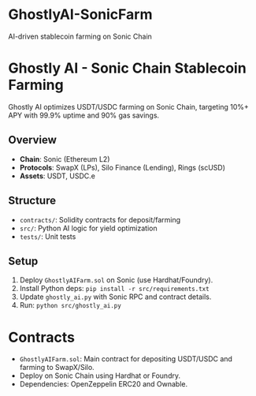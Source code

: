 # GhostlyAI-SonicFarm
AI-driven stablecoin farming on Sonic Chain
# Ghostly AI - Sonic Chain Stablecoin Farming

Ghostly AI optimizes USDT/USDC farming on Sonic Chain, targeting 10%+ APY with 99.9% uptime and 90% gas savings.

## Overview
- **Chain**: Sonic (Ethereum L2)
- **Protocols**: SwapX (LPs), Silo Finance (Lending), Rings (scUSD)
- **Assets**: USDT, USDC.e

## Structure
- `contracts/`: Solidity contracts for deposit/farming
- `src/`: Python AI logic for yield optimization
- `tests/`: Unit tests

## Setup
1. Deploy `GhostlyAIFarm.sol` on Sonic (use Hardhat/Foundry).
2. Install Python deps: `pip install -r src/requirements.txt`
3. Update `ghostly_ai.py` with Sonic RPC and contract details.
4. Run: `python src/ghostly_ai.py`

# Contracts

- `GhostlyAIFarm.sol`: Main contract for depositing USDT/USDC and farming to SwapX/Silo.
- Deploy on Sonic Chain using Hardhat or Foundry.
- Dependencies: OpenZeppelin ERC20 and Ownable.
